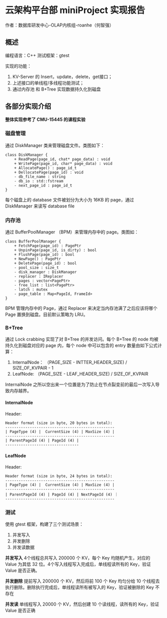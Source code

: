 # 云架构平台部 miniProject 实现报告

作者：数据库研发中心-OLAP内核组-roanhe（何智强）

## 概述

编程语言：C++
测试框架：gtest

实现的功能：
1. KV-Server 的 Insert，update，delete，get接口；
2. 上述接口的单线程/多线程功能测试；
3. 通过内存池 和 B+Tree 实现数据持久化到磁盘

## 各部分实现介绍

**整体实现参考了 CMU-15445 的课程实验**

### 磁盘管理
通过 DiskManager 类来管理磁盘文件。类图如下：
```plantuml
class DiskManager {
    + ReadPage(page_id, chat* page_data) : void
    + WritePage(page_id, char* page_data) : void
    + AllocatePage() : page_id_t
    + DellocatePage(page_id) : void
    - db_file_name : string
    - db_io : std::fstream
    - next_page_id : page_id_t
}
```

每个磁盘上的 database 文件被划分为大小为 16KB 的 page，通过 DiskManager 来读写 database file
### 内存池

通过 BufferPoolManager （BPM）来管理内存中的 page。类图如：
```plantuml
class BufferPoolManager {
    + FetchPage(page_id) : PagePtr
    + UnpinPage(page_id, is_dirty) : bool
    + FlushPage(page_id) : bool
    + NewPage() : PagePtr
    + DeletePage(page_id) : bool
    - pool_size : size_t
    - disk_manager : DiskManager
    - replacer : IReplacer
    - pages : vector<PagePtr>
    - free_list : list<PagePtr>
    - latch : mutex
    - page_table : Map<PageId, FrameId>
}
```
BPM 管理内存中的 Page，通过 Replacer 来决定当内存池满了之后应该将哪个 Page 置换到磁盘。目前默认策略为 LRU。

### B+Tree

通过 Lock crabbing 实现了对 B+Tree 的并发访问。每个 B+Tree 的 node 均被持久化到磁盘对应的 page 内，每个 node 中可以包含的 entry 数量由如下公式计算：
1. InternalNode： （PAGE_SIZE - INTTER_HEADER_SIZE) / SIZE_OF_KVPAIR - 1
2. LeafNode: （PAGE_SIZE - LEAF_HEADER_SIZE) / SIZE_OF_KVPAIR

InternalNode 之所以空出来一个位置是为了防止在节点裂变前的最后一次写入导致内存越界。

#### InternalNode

Header: 

    Header format (size in byte, 20 bytes in total):
    -------------------------------------------------
    | PageType (4) |  CurrentSize (4) | MaxSize (4) |
    -------------------------------------------------
    | ParentPageId (4) | PageId (4) |
    ---------------------------------

#### LeafNode

Header:

    Header format (size in byte, 24 bytes in total):
    -------------------------------------------------
    | PageType (4) |  CurrentSize (4) | MaxSize (4) |
    -------------------------------------------------
    | ParentPageId (4) | PageId (4) | NextPageId (4) ｜
    -------------------------------------------------

### 测试

使用 gtest 框架，构建了三个测试场景：
1. 并发写入
2. 并发删除
3. 并发读数据

**并发写入**
4个线程总共写入 200000 个 KV，每个 Key 均随机产生，对应的 Value 为其低 32 位。4个写入线程写入完成后，单线程读所有的 Key，验证 Value
是否正确。

**并发删除**
提前写入 200000 个 KV，然后将前 100 个 Key 均匀分给 10 个线程去执行删除。删除执行完成后，单线程读所有被写入的 Key，验证被删除的 Key 不存在

**并发读**
单线程写入 20000 个 KV，然后创建 10 个读线程，读所有的 Key，验证 Value 是否正确
